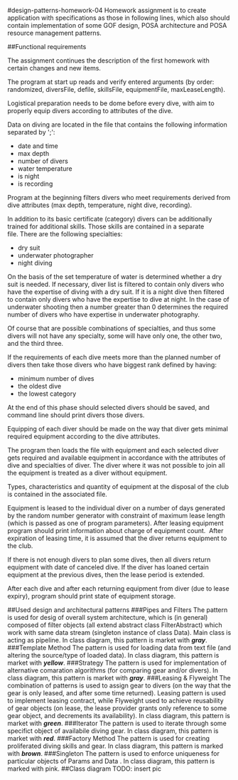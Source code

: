 #design-patterns-homework-04
Homework assignment is to create application with specifications as those in following lines, which also should contain implementation of some GOF design,  POSA architecture and POSA resource management patterns.

##Functional requirements

The assignment continues the description of the first homework with certain changes and new items. 

The program at start up reads and verify entered arguments (by order: randomized, diversFile, defile, skillsFile, equipmentFile, maxLeaseLength). 

Logistical preparation needs to be dome before every dive, with aim to properly equip divers according to attributes of the dive. 

Data on diving are located in the file that contains the following information separated by ';': 
- date and time 
- max depth 
- number of divers 
- water temperature 
- is night 
- is recording 

Program at the beginning filters divers who meet requirements derived from dive attributes (max depth, temperature, night dive, recording). 

In addition to its basic certificate (category) divers can be additionally trained for additional skills.&nbsp;Those skills are contained in a separate file.&nbsp;There are the following specialties:
- dry suit 
- underwater photographer 
- night diving

On the basis of the set temperature of water is determined whether a dry suit is needed.&nbsp;If necessary, diver list is filtered to contain only divers who have the expertise of diving with a dry suit.&nbsp;If it is a night dive then filtered to contain only divers who have the expertise to dive at night.&nbsp;In the case of underwater shooting then a number greater than 0 determines the required number of divers who have expertise in underwater photography. 

Of course that are possible combinations of specialties, and thus some divers will not have any specialty, some will have only one, the other two, and the third three. 

If the requirements of each dive meets more than the planned number of divers then take those divers who have biggest rank defined by having: 
- minimum number of dives 
- the oldest dive 
- the lowest category

At the end of this phase should selected divers should be saved, and command line should print divers those divers. 

Equipping of each diver should be made on the way that diver gets minimal required equipment according to the dive attributes. 

The program then loads the file with equipment and each selected diver gets required and available equipment in accordance with the attributes of dive and specialties of diver.&nbsp;The diver where it was not possible to join all the equipment is treated as a diver without equipment. 

Types, characteristics and quantity of equipment at the disposal of the club is contained in the associated file. 

Equipment is leased to the individual diver on a number of days generated by the random number generator with constraint of maximum lease length (which is passed as one of program parameters).&nbsp;After leasing equipment program should print information about charge of equipment count. &nbsp;After expiration of leasing time, it is assumed that the diver returns equipment to the club. 

If there is not enough divers to plan some dives, then all divers return equipment with date of canceled dive.&nbsp;If the diver has loaned certain equipment at the previous dives, then the lease period is extended. 

After each dive and after each returning equipment from diver (due to lease expiry), program should print state of equipment storage.

##Used design and architectural patterns
###Pipes and Filters
The pattern is used for desig of overall system architecture, which is (in general) composed of filter objects (all extend abstract class FilterAbstract) which work with same data stream (singleton instance of class Data). Main class is acting as pipeline. In class diagram, this pattern is market with ***gray***. 
###Template Method
The pattern is used for loading data from text file (and altering the source/type of loaded data). In class diagram, this pattern is market with ***yellow***. 
###Strategy
The pattern is used for implementation of alternative comaration algorithms (for comparing gear and/or divers). In class diagram, this pattern is market with ***gray***. 
###Leasing & Flyweight
The combination of patterns is used to assign gear to divers (on the way that the gear is only leased, and after some time returned). Leasing pattern is used to implement leasing contract, while Flyweight used to achieve reusability of gear objects (on lease, the lease provider grants only reference to some gear object, and decrements its availability). In class diagram, this pattern is market with ***green***. 
###Iterator
The pattern is used to iterate through some specifict object of availabile diving gear. In class diagram, this pattern is market with ***red***. 
###Factory Method
The pattern is used for creating proliferated diving skills and gear. In class diagram, this pattern is marked with ***brown***.
###Singleton
The pattern is used to enforce uniqueness for particular objects of Params and Data . In class diagram, this pattern is marked with pink.
##Class diagram
TODO: insert pic
